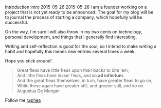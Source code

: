 Introduction
intro
2015-05-26
2015-05-26
I am a founder working on a project that is not yet ready to be announced. The
goal for my blog will be to journal the process of starting a company, which
hopefully will be successful.

On the way, I'm sure I will also throw in my two cents on technology, personal
development, and things that I generally find interesting.

Writing and self-reflection is good for the soul, so I intend to make writing
a habit and hopefully this means new entries several times a week.

Hope you stick around!

> Great fleas have little fleas upon their backs to bite 'em,  
 And little fleas have lesser fleas, and so **ad infinitum**.  
 And the great fleas themselves, in turn, have greater fleas to go on,  
 While these again have greater still, and greater still, and so on.  
 Augustus De Morgan
>

Follow me [@phea](http://twitter.com/phea)
